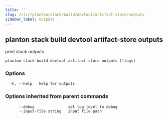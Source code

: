 ```yaml
---
title: ''
slug: /cli//planton/stack/build/devtool/artifact-store/outputs
sidebar_label: outputs
---
```

## planton stack build devtool artifact-store outputs

print stack outputs

```
planton stack build devtool artifact-store outputs [flags]
```

### Options

```
  -h, --help   help for outputs
```

### Options inherited from parent commands

```
      --debug               set log level to debug
      --input-file string   input file path
```

